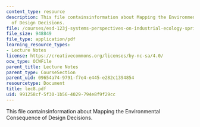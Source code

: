 ```yaml
---
content_type: resource
description: This file containsinformation about Mapping the Environmental Consequence
  of Design Decisions.
file: /courses/esd-123j-systems-perspectives-on-industrial-ecology-spring-2006/991258cf5f301b564029794e8f9f29cc_lec8.pdf
file_size: 948849
file_type: application/pdf
learning_resource_types:
- Lecture Notes
license: https://creativecommons.org/licenses/by-nc-sa/4.0/
ocw_type: OCWFile
parent_title: Lecture Notes
parent_type: CourseSection
parent_uid: 09654a74-9791-f7e4-e445-e282c1394854
resourcetype: Document
title: lec8.pdf
uid: 991258cf-5f30-1b56-4029-794e8f9f29cc
---
```

This file containsinformation about Mapping the Environmental Consequence of Design Decisions.